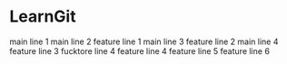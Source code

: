 # LearnGit
main line 1
main line 2
feature line 1
main line 3
feature line 2
main line 4
feature line 3
fucktore line 4
feature line 4
feature line 5
feature line 6